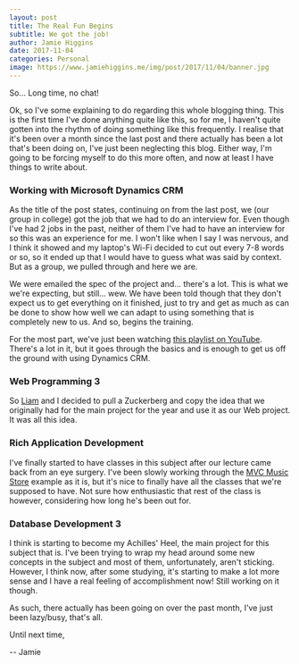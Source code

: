 ```yaml
---
layout: post
title: The Real Fun Begins
subtitle: We got the job!
author: Jamie Higgins
date: 2017-11-04
categories: Personal
image: https://www.jamiehiggins.me/img/post/2017/11/04/banner.jpg
---
```


So... Long time, no chat!

Ok, so I've some explaining to do regarding this whole blogging thing. This is the first time I've done anything quite like this, so for me, I haven't quite gotten into the rhythm of doing something like this frequently. I realise that it's been over a month since the last post and there actually has been a lot that's been doing on, I've just been neglecting this blog. Either way, I'm going to be forcing myself to do this more often, and now at least I have things to write about.

### Working with Microsoft Dynamics CRM

As the title of the post states, continuing on from the last post, we (our group in college) got the job that we had to do an interview for. Even though I've had 2 jobs in the past, neither of them I've had to have an interview for so this was an experience for me. I won't like when I say I was nervous, and I think it showed and my laptop's Wi-Fi decided to cut out every 7-8 words or so, so it ended up that I would have to guess what was said by context. But as a group, we pulled through and here we are.

We were emailed the spec of the project and... there's a lot. This is what we we're expecting, but still... wew. We have been told though that they don't expect us to get everything on it finished, just to try and get as much as can be done to show how well we can adapt to using something that is completely new to us. And so, begins the training.

For the most part, we've just been watching [this playlist on YouTube](https://www.youtube.com/playlist?list=PLvxUzKz0sTLdS9uEsypgraP0Mb_UOlFmn). There's a lot in it, but it goes through the basics and is enough to get us off the ground with using Dynamics CRM.

### Web Programming 3

So [Liam](https://s00148095.github.io/) and I decided to pull a Zuckerberg and copy the idea that we originally had for the main project for the year and use it as our Web project. It was all this idea.

### Rich Application Development

I've finally started to have classes in this subject after our lecture came back from an eye surgery. I've been slowly working through the [MVC Music Store](https://docs.microsoft.com/en-us/aspnet/mvc/overview/older-versions/mvc-music-store/mvc-music-store-part-1) example as it is, but it's nice to finally have all the classes that we're supposed to have. Not sure how enthusiastic that rest of the class is however, considering how long he's been out for.

### Database Development 3

I think is starting to become my Achilles' Heel, the main project for this subject that is. I've been trying to wrap my head around some new concepts in the subject and most of them, unfortunately, aren't sticking. However, I think now, after some studying, it's starting to make a lot more sense and I have a real feeling of accomplishment now! Still working on it though.

As such, there actually has been going on over the past month, I've just been lazy/busy, that's all.

Until next time,

-- Jamie
